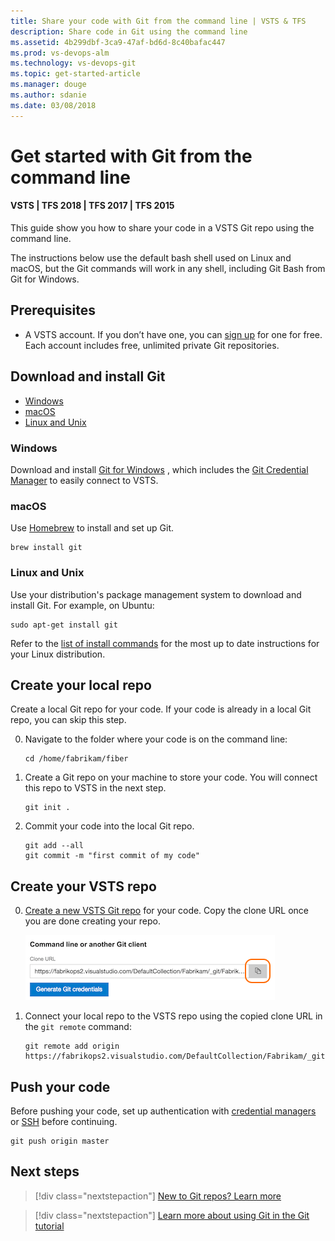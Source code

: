 ```yaml
---
title: Share your code with Git from the command line | VSTS & TFS
description: Share code in Git using the command line
ms.assetid: 4b299dbf-3ca9-47af-bd6d-8c40bafac447
ms.prod: vs-devops-alm
ms.technology: vs-devops-git 
ms.topic: get-started-article
ms.manager: douge
ms.author: sdanie
ms.date: 03/08/2018
---
```

[//]: # (monikerRange: '>= tfs-2015')

# Get started with Git from the command line

#### VSTS | TFS 2018 | TFS 2017 | TFS 2015

This guide show you how to share your code in a VSTS Git repo using the command line.

The instructions below use the default bash shell used on Linux and macOS, but the Git commands will work in any shell, including Git Bash from Git for Windows.

## Prerequisites

* A VSTS account. If you don’t have one, you can [sign up](../accounts/create-account-msa-or-work-student.md) for one for free. Each account includes free, unlimited private Git repositories.

## Download and install Git

* [Windows](#windows)
* [macOS](#macos)
* [Linux and Unix](#linux-and-unix)

### Windows

Download and install [Git for Windows](https://git-scm.com/download/win) , which includes the [Git Credential Manager](set-up-credential-managers.md) to 
easily connect to VSTS. 

### macOS

Use [Homebrew](http://brew.sh/) to install and set up Git.

```
brew install git
```

### Linux and Unix

Use your distribution's package management system to download and install Git. For example, on Ubuntu:

```
sudo apt-get install git
```

Refer to the [list of install commands](https://git-scm.com/download/linux) for the most up to date instructions for your Linux distribution.

## Create your local repo

Create a local Git repo for your code. If your code is already in a local Git repo, you can skip this step.

0. Navigate to the folder where your code is on the command line:

    ```
    cd /home/fabrikam/fiber
    ```

0. Create a Git repo on your machine to store your code. You will connect this repo to VSTS in the next step.

    ```
    git init .
    ```

0. Commit your code into the local Git repo.

    ```
    git add --all
    git commit -m "first commit of my code"
    ```

## Create your VSTS repo

0. [Create a new VSTS Git repo](create-new-repo.md) for your code. Copy the clone URL once you are done creating your repo.

   ![Get the clone URL after creating the VSTS repo](_img/share-your-code-in-git-cmdline/clone_url.png)

0. Connect your local repo to the VSTS repo using the copied clone URL in the `git remote` command:

    ```
    git remote add origin https://fabrikops2.visualstudio.com/DefaultCollection/Fabrikam/_git/FabrikamApp
    ```


## Push your code 

Before pushing your code, set up authentication with [credential managers](set-up-credential-managers.md) or [SSH](use-ssh-keys-to-authenticate.md) before continuing.

```
git push origin master
```

## Next steps

> [!div class="nextstepaction"]
> [New to Git repos? Learn more](https://www.visualstudio.com/learn/set-up-a-git-repository/)

> [!div class="nextstepaction"]
> [Learn more about using Git in the Git tutorial](tutorial/gitworkflow.md)
